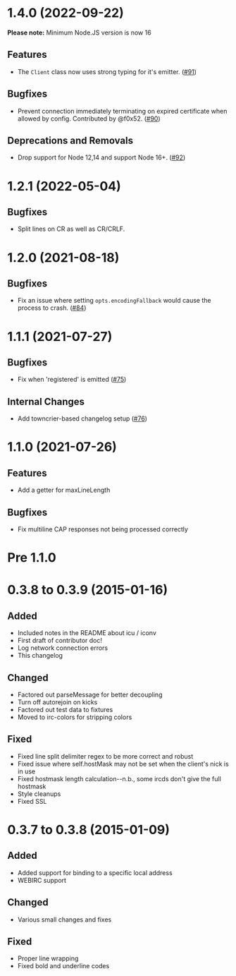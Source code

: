 1.4.0 (2022-09-22)
==================

**Please note:** Minimum Node.JS version is now 16

Features
--------

- The `Client` class now uses strong typing for it's emitter. ([\#91](https://github.com/matrix-org/node-irc/issues/91))


Bugfixes
--------

- Prevent connection immediately terminating on expired certificate when allowed by config. Contributed by @f0x52. ([\#90](https://github.com/matrix-org/node-irc/issues/90))


Deprecations and Removals
-------------------------

- Drop support for Node 12,14 and support Node 16+. ([\#92](https://github.com/matrix-org/node-irc/issues/92))


1.2.1 (2022-05-04)
===================

Bugfixes
--------

- Split lines on CR as well as CR/CRLF.

1.2.0 (2021-08-18)
===================

Bugfixes
--------

- Fix an issue where setting `opts.encodingFallback` would cause the process to crash. ([\#84](https://github.com/matrix-org/node-irc/issues/84))


1.1.1 (2021-07-27)
===================

Bugfixes
--------

- Fix when 'registered' is emitted ([\#75](https://github.com/matrix-org/node-irc/issues/75))


Internal Changes
----------------

- Add towncrier-based changelog setup ([\#76](https://github.com/matrix-org/node-irc/issues/76))

 1.1.0 (2021-07-26)
===================

Features
--------

 - Add a getter for maxLineLength

Bugfixes
--------

 - Fix multiline CAP responses not being processed correctly

 Pre 1.1.0
==========

# 0.3.8 to 0.3.9 (2015-01-16)
## Added
* Included notes in the README about icu / iconv
* First draft of contributor doc!
* Log network connection errors
* This changelog

## Changed
* Factored out parseMessage for better decoupling
* Turn off autorejoin on kicks
* Factored out test data to fixtures
* Moved to irc-colors for stripping colors

## Fixed
* Fixed line split delimiter regex to be more correct and robust
* Fixed issue where self.hostMask may not be set when the client's nick is in use
* Fixed hostmask length calculation--n.b., some ircds don't give the full hostmask
* Style cleanups
* Fixed SSL

# 0.3.7 to 0.3.8 (2015-01-09)
## Added
* Added support for binding to a specific local address
* WEBIRC support

## Changed
* Various small changes and fixes

## Fixed
* Proper line wrapping
* Fixed bold and underline codes
